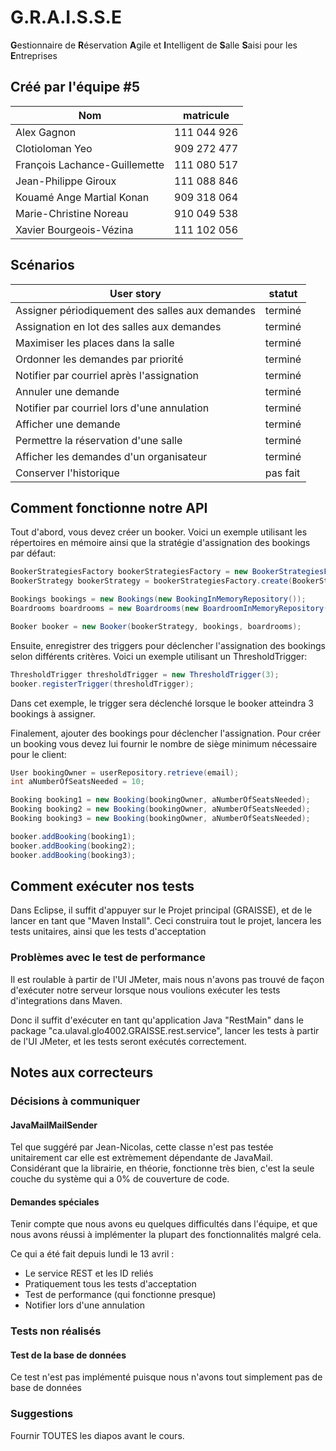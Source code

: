 ﻿# G.R.A.I.S.S.E
<b>G</b>estionnaire de <b>R</b>éservation <b>A</b>gile et <b>I</b>ntelligent de <b>S</b>alle <b>S</b>aisi pour les <b>E</b>ntreprises

## Créé par l'équipe #5

Nom                            | matricule
-------------------------------|-----------------------------------
Alex Gagnon                    |111 044 926
Clotioloman Yeo                |909 272 477
François Lachance-Guillemette  |111 080 517
Jean-Philippe Giroux           |111 088 846
Kouamé Ange Martial Konan      |909 318 064
Marie-Christine Noreau         |910 049 538
Xavier Bourgeois-Vézina        |111 102 056


## Scénarios

User story                                        | statut
--------------------------------------------------|-----------------------------------
Assigner périodiquement des salles aux demandes   |terminé
Assignation en lot des salles aux demandes        |terminé
Maximiser les places dans la salle                |terminé
Ordonner les demandes par priorité                |terminé
Notifier par courriel après l'assignation         |terminé
Annuler une demande                               |terminé
Notifier par courriel lors d'une annulation       |terminé
Afficher une demande                              |terminé
Permettre la réservation d'une salle              |terminé
Afficher les demandes d'un organisateur           |terminé
Conserver l'historique                            |pas fait

## Comment fonctionne notre API

Tout d'abord, vous devez créer un booker. Voici un exemple utilisant 
les répertoires en mémoire ainsi que la stratégie d'assignation des bookings par défaut:

```java
BookerStrategiesFactory bookerStrategiesFactory = new BookerStrategiesFactory();
BookerStrategy bookerStrategy = bookerStrategiesFactory.create(BookerStrategiesFactory.StrategyType.BASIC);

Bookings bookings = new Bookings(new BookingInMemoryRepository());
Boardrooms boardrooms = new Boardrooms(new BoardroomInMemoryRepository());

Booker booker = new Booker(bookerStrategy, bookings, boardrooms);
```

Ensuite, enregistrer des triggers pour déclencher l'assignation des bookings selon différents critères.
Voici un exemple utilisant un ThresholdTrigger:

```java
ThresholdTrigger thresholdTrigger = new ThresholdTrigger(3);
booker.registerTrigger(thresholdTrigger);
```

Dans cet exemple, le trigger sera déclenché lorsque le booker atteindra 3 bookings à assigner.

Finalement, ajouter des bookings pour déclencher l'assignation. Pour créer un booking vous devez lui fournir le nombre de siège minimum nécessaire pour le client:

```java
User bookingOwner = userRepository.retrieve(email);
int aNumberOfSeatsNeeded = 10;

Booking booking1 = new Booking(bookingOwner, aNumberOfSeatsNeeded);
Booking booking2 = new Booking(bookingOwner, aNumberOfSeatsNeeded);
Booking booking3 = new Booking(bookingOwner, aNumberOfSeatsNeeded);

booker.addBooking(booking1);
booker.addBooking(booking2);
booker.addBooking(booking3);
```

## Comment exécuter nos tests

Dans Eclipse, il suffit d'appuyer sur le Projet principal (GRAISSE), et de le lancer en tant que "Maven Install".
Ceci construira tout le projet, lancera les tests unitaires, ainsi que les tests d'acceptation

### Problèmes avec le test de performance

Il est roulable à partir de l'UI JMeter, mais nous n'avons pas trouvé de façon d'exécuter notre serveur lorsque nous voulions exécuter les tests d'integrations dans Maven.

Donc il suffit d'exécuter en tant qu'application Java "RestMain" dans le package "ca.ulaval.glo4002.GRAISSE.rest.service", lancer les tests à partir de l'UI JMeter, et les tests seront exécutés correctement.

## Notes aux correcteurs

### Décisions à communiquer

#### JavaMailMailSender

Tel que suggéré par Jean-Nicolas, cette classe n'est pas testée unitairement car elle est extrèmement dépendante de JavaMail. Considérant que la librairie, en théorie, fonctionne très bien, c'est la seule couche du système qui a 0% de couverture de code.

#### Demandes spéciales

Tenir compte que nous avons eu quelques difficultés dans l'équipe, et que nous avons réussi à implémenter la plupart des fonctionnalités malgré cela.

Ce qui a été fait depuis lundi le 13 avril : 
* Le service REST et les ID reliés
* Pratiquement tous les tests d'acceptation
* Test de performance (qui fonctionne presque)
* Notifier lors d'une annulation

### Tests non réalisés

#### Test de la base de données

Ce test n'est pas implémenté puisque nous n'avons tout simplement pas de base de données

### Suggestions
Fournir TOUTES les diapos avant le cours.
